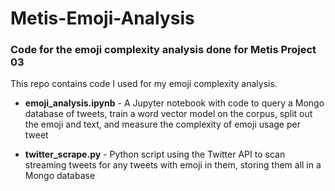 # Metis-Emoji-Analysis
### Code for the emoji complexity analysis done for Metis Project 03

This repo contains code I used for my emoji complexity analysis. 

- **emoji_analysis.ipynb** - A Jupyter notebook with code to query a Mongo database of tweets, train a word vector model on the corpus, split out the emoji and text, and measure the complexity of emoji usage per tweet

- **twitter_scrape.py** - Python script using the Twitter API to scan streaming tweets for any tweets with emoji in them, storing them all in a Mongo database
